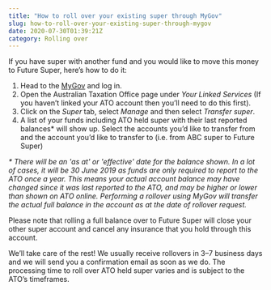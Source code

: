 ```yaml
---
title: "How to roll over your existing super through MyGov"
slug: how-to-roll-over-your-existing-super-through-mygov
date: 2020-07-30T01:39:21Z
category: Rolling over
---
```


If you have super with another fund and you would like to move this money to Future Super, here’s how to do it:

1.  Head to the [MyGov](https://my.gov.au/LoginServices/main/login) and log in.
2.  Open the Australian Taxation Office page under _Your Linked Services_ (If you haven’t linked your ATO account then you’ll need to do this first). 
3.  Click on the _Super_ tab, select _Manage_ and then select _Transfer super_.
4.  A list of your funds including ATO held super with their last reported balances\* will show up. Select the accounts you’d like to transfer from and the account you’d like to transfer to (i.e. from ABC super to Future Super)

_\* There will be an 'as at' or 'effective' date for the balance shown. In a lot of cases, it will be 30 June 2019 as funds are only required to report to the ATO once a year. This means your actual account balance may have changed since it was last reported to the ATO, and may be higher or lower than shown on ATO online. Performing a rollover using MyGov will transfer the actual full balance in the account as at the date of rollover request._

Please note that rolling a full balance over to Future Super will close your other super account and cancel any insurance that you hold through this account.

We’ll take care of the rest! We usually receive rollovers in 3–7 business days and we will send you a confirmation email as soon as we do. The processing time to roll over ATO held super varies and is subject to the ATO’s timeframes.
